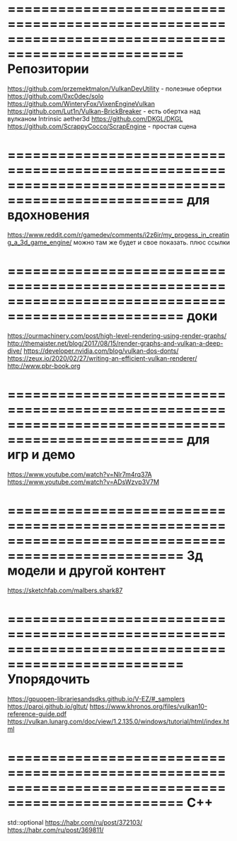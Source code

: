 ﻿===================================================================================================
Репозитории
===================================================================================================
https://github.com/przemektmalon/VulkanDevUtility       - полезные обертки
https://github.com/0xc0dec/solo
https://github.com/WinteryFox/VixenEngineVulkan
https://github.com/Lut1n/Vulkan-BrickBreaker			- есть обертка над вулканом
Intrinsic
aether3d
https://github.com/DKGL/DKGL
https://github.com/ScrappyCocco/ScrapEngine             - простая сцена

===================================================================================================
для вдохновения
===================================================================================================
https://www.reddit.com/r/gamedev/comments/i2z6ir/my_progess_in_creating_a_3d_game_engine/
	можно там же будет и свое показать. плюс ссылки

===================================================================================================
доки
===================================================================================================
https://ourmachinery.com/post/high-level-rendering-using-render-graphs/
http://themaister.net/blog/2017/08/15/render-graphs-and-vulkan-a-deep-dive/
https://developer.nvidia.com/blog/vulkan-dos-donts/
https://zeux.io/2020/02/27/writing-an-efficient-vulkan-renderer/
http://www.pbr-book.org

===================================================================================================
для игр и демо
===================================================================================================
https://www.youtube.com/watch?v=Nlr7m4rq37A
https://www.youtube.com/watch?v=ADsWzvp3V7M

===================================================================================================
3д модели и другой контент
===================================================================================================
https://sketchfab.com/malbers.shark87


===================================================================================================
Упорядочить
===================================================================================================
https://gpuopen-librariesandsdks.github.io/V-EZ/#_samplers
https://paroj.github.io/gltut/
https://www.khronos.org/files/vulkan10-reference-guide.pdf
https://vulkan.lunarg.com/doc/view/1.2.135.0/windows/tutorial/html/index.html

===================================================================================================
C++
===================================================================================================
std::optional
	https://habr.com/ru/post/372103/
	https://habr.com/ru/post/369811/
